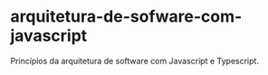 # arquitetura-de-sofware-com-javascript
Princípios da arquitetura de software com Javascript e Typescript.
